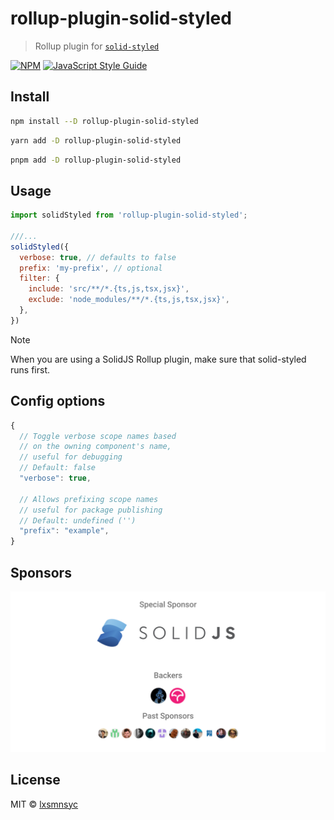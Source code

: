# rollup-plugin-solid-styled

> Rollup plugin for [`solid-styled`](https://github.com/lxsmnsyc/solid-styled)

[![NPM](https://img.shields.io/npm/v/rollup-plugin-solid-styled.svg)](https://www.npmjs.com/package/rollup-plugin-solid-styled) [![JavaScript Style Guide](https://badgen.net/badge/code%20style/airbnb/ff5a5f?icon=airbnb)](https://github.com/airbnb/javascript)

## Install

```bash
npm install --D rollup-plugin-solid-styled
```

```bash
yarn add -D rollup-plugin-solid-styled
```

```bash
pnpm add -D rollup-plugin-solid-styled
```

## Usage

```js
import solidStyled from 'rollup-plugin-solid-styled';

///...
solidStyled({
  verbose: true, // defaults to false
  prefix: 'my-prefix', // optional
  filter: {
    include: 'src/**/*.{ts,js,tsx,jsx}',
    exclude: 'node_modules/**/*.{ts,js,tsx,jsx}',
  },
})
```

> [!NOTE]
> When you are using a SolidJS Rollup plugin, make sure that solid-styled runs first.

## Config options

```js
{
  // Toggle verbose scope names based
  // on the owning component's name,
  // useful for debugging
  // Default: false
  "verbose": true,

  // Allows prefixing scope names
  // useful for package publishing
  // Default: undefined ('')
  "prefix": "example",
}
```

## Sponsors

![Sponsors](https://github.com/lxsmnsyc/sponsors/blob/main/sponsors.svg?raw=true)

## License

MIT © [lxsmnsyc](https://github.com/lxsmnsyc)
